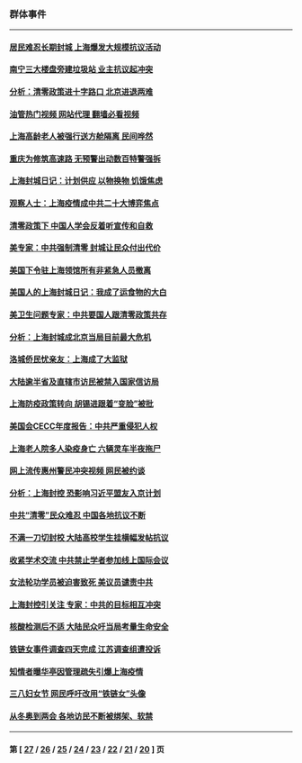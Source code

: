 ### 群体事件
---
#### [居民难忍长期封城 上海爆发大规模抗议活动](../../pages/ncid279/n13724894.md?05170445) 
#### [南宁三大楼盘旁建垃圾站 业主抗议起冲突](../../pages/ncid279/n13723244.md?05170445) 
#### [分析：清零政策进十字路口 北京进退两难](../../pages/ncid279/n13722760.md?05170445) 
#### [油管热门视频 网站代理 翻墙必看视频](http://209.222.30.114:81/youtube.html?05170445)
#### [上海高龄老人被强行送方舱隔离 民间哗然](../../pages/ncid279/n13717318.md?05170445) 
#### [重庆为修筑高速路 无预警出动数百特警强拆](../../pages/ncid279/n13716893.md?05170445) 
#### [上海封城日记：计划供应 以物换物 饥饿焦虑](../../pages/ncid279/n13715646.md?05170445) 
#### [观察人士：上海疫情成中共二十大博弈焦点](../../pages/ncid279/n13713349.md?05170445) 
#### [清零政策下 中国人学会反着听宣传和自救](../../pages/ncid279/n13711002.md?05170445) 
#### [美专家：中共强制清零 封城让民众付出代价](../../pages/ncid279/n13709482.md?05170445) 
#### [美国下令驻上海领馆所有非紧急人员撤离](../../pages/ncid279/n13709373.md?05170445) 
#### [美国人的上海封城日记：我成了运食物的大白](../../pages/ncid279/n13707573.md?05170445) 
#### [美卫生问题专家：中共要国人跟清零政策共存](../../pages/ncid279/n13705925.md?05170445) 
#### [分析：上海封城成北京当局目前最大危机](../../pages/ncid279/n13702771.md?05170445) 
#### [洛城侨民忧亲友：上海成了大监狱](../../pages/ncid279/n13693937.md?05170445) 
#### [大陆逾半省及直辖市访民被禁入国家信访局](../../pages/ncid279/n13689201.md?05170445) 
#### [上海防疫政策转向 胡锡进跟着“变脸”被批](../../pages/ncid279/n13688098.md?05170445) 
#### [美国会CECC年度报告：中共严重侵犯人权](../../pages/ncid279/n13687784.md?05170445) 
#### [上海老人院多人染疫身亡 六辆灵车半夜拖尸](../../pages/ncid279/n13687060.md?05170445) 
#### [网上流传惠州警民冲突视频 网民被约谈](../../pages/ncid279/n13687562.md?05170445) 
#### [分析：上海封控 恐影响习近平盟友入京计划](../../pages/ncid279/n13686881.md?05170445) 
#### [中共“清零”民众难忍 中国各地抗议不断](../../pages/ncid279/n13685186.md?05170445) 
#### [不满一刀切封校 大陆高校学生挂横幅发帖抗议](../../pages/ncid279/n13683669.md?05170445) 
#### [收紧学术交流 中共禁止学者参加线上国际会议](../../pages/ncid279/n13684255.md?05170445) 
#### [女法轮功学员被迫害致死 美议员谴责中共](../../pages/ncid279/n13682069.md?05170445) 
#### [上海封控引关注 专家：中共的目标相互冲突](../../pages/ncid279/n13679402.md?05170445) 
#### [核酸检测后不适 大陆民众吁当局考量生命安全](../../pages/ncid279/n13674223.md?05170445) 
#### [铁链女事件调查四天完成 江苏调查组遭投诉](../../pages/ncid279/n13673940.md?05170445) 
#### [知情者曝华亭因管理疏失引爆上海疫情](../../pages/ncid279/n13642418.md?05170445) 
#### [三八妇女节 网民呼吁改用“铁链女”头像](../../pages/ncid279/n13629332.md?05170445) 
#### [从冬奥到两会 各地访民不断被绑架、软禁](../../pages/ncid279/n13623432.md?05170445) 

---
#### 第 [ [27](./27.md?05170445) / [26](./26.md?05170445) / [25](./25.md?05170445) / [24](./24.md?05170445) / [23](./23.md?05170445) / [22](./22.md?05170445) / [21](./21.md?05170445) / [20](./20.md?05170445) ] 页

